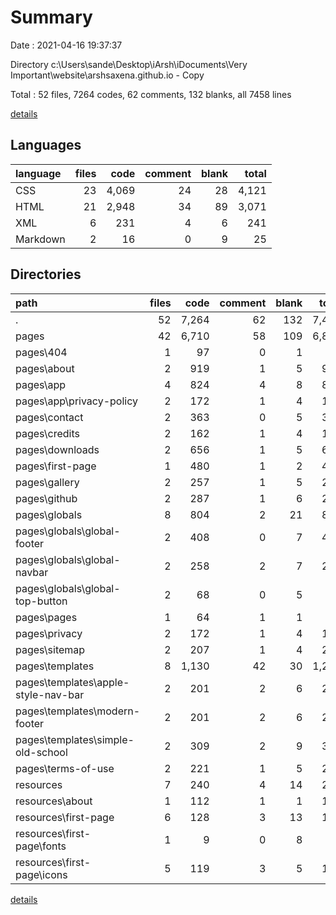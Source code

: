 # Summary

Date : 2021-04-16 19:37:37

Directory c:\Users\sande\Desktop\iArsh\iDocuments\Very Important\website\arshsaxena.github.io - Copy

Total : 52 files,  7264 codes, 62 comments, 132 blanks, all 7458 lines

[details](details.md)

## Languages
| language | files | code | comment | blank | total |
| :--- | ---: | ---: | ---: | ---: | ---: |
| CSS | 23 | 4,069 | 24 | 28 | 4,121 |
| HTML | 21 | 2,948 | 34 | 89 | 3,071 |
| XML | 6 | 231 | 4 | 6 | 241 |
| Markdown | 2 | 16 | 0 | 9 | 25 |

## Directories
| path | files | code | comment | blank | total |
| :--- | ---: | ---: | ---: | ---: | ---: |
| . | 52 | 7,264 | 62 | 132 | 7,458 |
| pages | 42 | 6,710 | 58 | 109 | 6,877 |
| pages\404 | 1 | 97 | 0 | 1 | 98 |
| pages\about | 2 | 919 | 1 | 5 | 925 |
| pages\app | 4 | 824 | 4 | 8 | 836 |
| pages\app\privacy-policy | 2 | 172 | 1 | 4 | 177 |
| pages\contact | 2 | 363 | 0 | 5 | 368 |
| pages\credits | 2 | 162 | 1 | 4 | 167 |
| pages\downloads | 2 | 656 | 1 | 5 | 662 |
| pages\first-page | 1 | 480 | 1 | 2 | 483 |
| pages\gallery | 2 | 257 | 1 | 5 | 263 |
| pages\github | 2 | 287 | 1 | 6 | 294 |
| pages\globals | 8 | 804 | 2 | 21 | 827 |
| pages\globals\global-footer | 2 | 408 | 0 | 7 | 415 |
| pages\globals\global-navbar | 2 | 258 | 2 | 7 | 267 |
| pages\globals\global-top-button | 2 | 68 | 0 | 5 | 73 |
| pages\pages | 1 | 64 | 1 | 1 | 66 |
| pages\privacy | 2 | 172 | 1 | 4 | 177 |
| pages\sitemap | 2 | 207 | 1 | 4 | 212 |
| pages\templates | 8 | 1,130 | 42 | 30 | 1,202 |
| pages\templates\apple-style-nav-bar | 2 | 201 | 2 | 6 | 209 |
| pages\templates\modern-footer | 2 | 201 | 2 | 6 | 209 |
| pages\templates\simple-old-school | 2 | 309 | 2 | 9 | 320 |
| pages\terms-of-use | 2 | 221 | 1 | 5 | 227 |
| resources | 7 | 240 | 4 | 14 | 258 |
| resources\about | 1 | 112 | 1 | 1 | 114 |
| resources\first-page | 6 | 128 | 3 | 13 | 144 |
| resources\first-page\fonts | 1 | 9 | 0 | 8 | 17 |
| resources\first-page\icons | 5 | 119 | 3 | 5 | 127 |

[details](details.md)